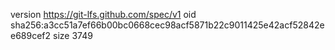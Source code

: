 version https://git-lfs.github.com/spec/v1
oid sha256:a3cc51a7ef66b00bc0668cec98acf5871b22c9011425e42acf52842ee689cef2
size 3749
